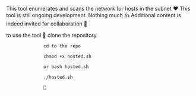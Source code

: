 This tool enumerates and scans the network for hosts in the subnet ❤️
This tool is still ongoing development.
Nothing much 👍
Additional content is indeed invited for collaboration 👏


to use the tool
                  💯
                  clone the repository

                  cd to the repo

                  chmod +x hosted.sh

                  or bash hosted.sh

                  ./hosted.sh

                  💪
